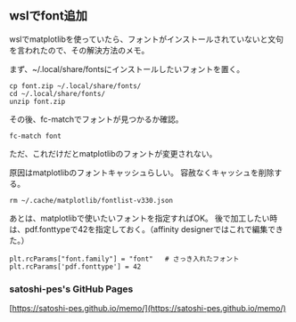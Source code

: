 ## wslでfont追加

wslでmatplotlibを使っていたら、フォントがインストールされていないと文句を言われたので、その解決方法のメモ。

まず、~/.local/share/fontsにインストールしたいフォントを置く。

	cp font.zip ~/.local/share/fonts/
	cd ~/.local/share/fonts/
	unzip font.zip

その後、fc-matchでフォントが見つかるか確認。

	fc-match font

ただ、これだけだとmatplotlibのフォントが変更されない。

原因はmatplotlibのフォントキャッシュらしい。
容赦なくキャッシュを削除する。

	rm ~/.cache/matplotlib/fontlist-v330.json

あとは、matplotlibで使いたいフォントを指定すればOK。
後で加工したい時は、pdf.fonttypeで42を指定しておく。（affinity designerではこれで編集できた。）

	plt.rcParams["font.family"] = "font"   # さっき入れたフォント
	plt.rcParams['pdf.fonttype'] = 42



### satoshi-pes's GitHub Pages
[https://satoshi-pes.github.io/memo/](https://satoshi-pes.github.io/memo/)
